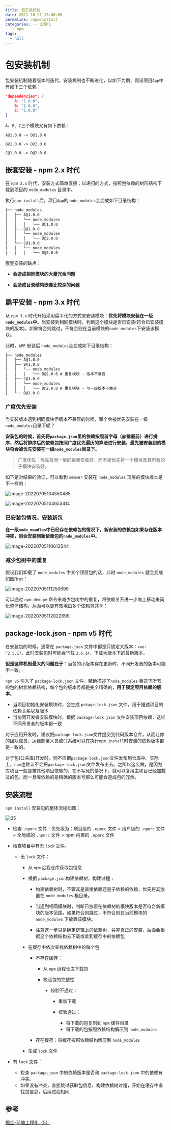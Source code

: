 ```yaml
---
title: 包安装机制
date: 2021-10-21 15:00:00
permalink: /npm/install
categories: -- 工程化
  -- npm
tags:
  - null
---
```


# 包安装机制

包安装机制随着版本的迭代，安装机制也不断进化，以如下为例，假设项目`App`中有如下三个依赖：

```json
"dependencies": {
    A: "1.0.0",
    B: "1.0.0",
    C: "1.0.0"
}
```

`A`、`B`、`C`三个模块又有如下依赖：

```
A@1.0.0 -> D@1.0.0

B@1.0.0 -> D@2.0.0

C@1.0.0 -> D@2.0.0
```

## 嵌套安装 - npm 2.x 时代

在 `npm 2.x` 时代，安装方式简单直接：以递归的方式，按照包依赖的树形结构下载到项目的 `node_modules` 目录中。

执行`npm install`后，项目`App`的`node_modules`会变成如下目录结构：

```tex
├── node_modules
│   ├── A@1.0.0
│   │   └── node_modules
│   │   │   └── D@1.0.0
│   ├── B@1.0.0
│   │   └── node_modules
│   │   │   └── D@2.0.0
│   └── C@1.0.0
│   │   └── node_modules
│   │   │   └── D@2.0.0
```

嵌套安装的缺点：

* **会造成相同模块的大量冗余问题**

* **会造成目录结构嵌套比较深的问题**

  

## 扁平安装 - npm 3.x 时代

从 `npm 3.x` 时代开始采用扁平化的方式来安装模块：**优先将模块安装在一级`node_modules`中**。当安装到相同模块时，判断这个模块是否已安装(符合已安装模块的版本)，如果符合则跳过，不符合则在当前模块的`node_modules`下安装该模块。

此时，`APP` 安装后 `node_modules`会变成如下目录结构：

```tex
├── node_modules
│   ├── A@1.0.0
│   ├── B@1.0.0
│   │   └── node_modules
│   │   │   └── D@2.0.0 # 重复模块 - 版本不兼容
│   ├── C@1.0.0
│   │   └── node_modules
│   │   │   └── D@2.0.0 # 重复模块 - 与一级版本不兼容
│   └── D@1.0.0 
```

### 广度优先安装

当安装版本遇到相同模块但版本不兼容的时候，哪个会被优先安装在一级`node_modules`目录下呢？

**安装包的时候，首先将`package.json`里的依赖按照首字母（@排最前）进行排序，然后将排序后的依赖包按照广度优先遍历的算法进行安装，最先被安装到的模块将会被优先安装在一级`node_modules`目录下**。

> 广度优先：优先将同一层的依赖安装好，而不是优先将一个模块及其所有的子模块安装好。

如下是对结果的验证，可以看到 `semver` 安装在 `node_modules` 顶层的模块版本是不一样的：

![image-20220705104550485](/img/157.png)

![image-20220705104653414](/img/158.png)

### 已安装包情况，安装新包

**在一级`node_moudles`中已经存在依赖包的情况下，新安装的依赖包如果存在版本冲突，则会安装到新依赖包的`node_modules`中**。

![image-20220705110613544](/img/159.png)

### 减少包树中的重复

假设我们卸载了 `node_modules` 中某个顶层包的话，此时 `node_modules` 就会变成如图所示：

![image-20220705111250699](/img/160.png)

可以通过 `npm dedupe` 命令来减少包树中的重复，将依赖关系进一步向上移动来简化整体结构，从而可以更有效地由多个依赖包共享：

![image-20220705112022699](/img/161.png)

## package-lock.json - npm v5 时代

在安装包的时候，通常在 `package.json` 文件中都是只锁定大版本：`vue: ^2.5.17`，此时安装包时可能会下载 `2.6.14`，下载大版本下的最新版本。

**但是这种机制最大的问题在于**：当包的小版本存在更新时，不同开发者的版本可能不一致。

`npm v5`  引入了 `package-lock.json` 文件，精确描述了`node_modules` 目录下所有的包的树状依赖结构，每个包的版本号都是完全精确的，**用于锁定项目依赖的版本**。

* 当项目初始化安装模块时，会生成 `pckage-lock.json` 文件，用于描述项目的依赖关系以及版本
* 当协同开发者安装模块时，根据 `package-lock.json` 文件安装项目依赖，这样不同开发者的版本都一致

对于应用开发时，建议把`package-lock.json`文件提交到代码版本仓库，从而让你的团队成员、运维部署人员或`CI`系统可以在执行`npm install`时安装的依赖版本都是一致的。

对于包(公共库)开发时，则不应把`package-lock.json`文件发布到仓库中。实际上，`npm`也默认不会把`package-lock.json`文件发布出去。之所以这么做，是因为库项目一般是被其他项目依赖的，在不写死的情况下，就可以复用主项目已经加载过的包，而一旦库依赖的是精确的版本号那么可能会造成包的冗余。

## 安装流程

`npm install` 安装包的整体流程如图：

![05](/img/162.png)

* 检查 `.npmrc` 文件：优先级为：项目级的 `.npmrc` 文件 > 用户级的 `.npmrc` 文件> 全局级的 `.npmrc` 文件 > npm 内置的 `.npmrc` 文件

* 检查项目中有无 `lock` 文件。

  * 无 `lock` 文件：

    * 从 `npm` 远程仓库获取包信息

    * 根据 `package.json`构建依赖树，构建过程：

      * 构建依赖树时，不管其是直接依赖还是子依赖的依赖，优先将其放置在 `node_modules` 根目录。

      * 当遇到相同模块时，判断已放置在依赖树的模块版本是否符合新模块的版本范围，如果符合则跳过，不符合则在当前模块的 `node_modules` 下放置该模块。

      * 注意这一步只是确定逻辑上的依赖树，并非真正的安装，后面会根据这个依赖结构去下载或拿到缓存中的依赖包

    * 在缓存中依次查找依赖树中的每个包

      * 不存在缓存：

        * 从 `npm` 远程仓库下载包

        * 校验包的完整性

          * 校验不通过：
            * 重新下载

            * 校验通过：
              * 将下载的包复制到 `npm` 缓存目录
              * 将下载的包按照依赖结构解压到 `node_modules`

      * 存在缓存：将缓存按照依赖结构解压到 `node_modules`

    * 生成 `lock` 文件

* 有 `lock` 文件：

  * 检查 `package.json` 中的依赖版本是否和 `package-lock.json` 中的依赖有冲突。
  * 如果没有冲突，直接跳过获取包信息、构建依赖树过程，开始在缓存中查找包信息，后续过程相同

## 参考

[掘金-前端工程化（5）](https://juejin.cn/post/6844903870578032647#heading-0`)








